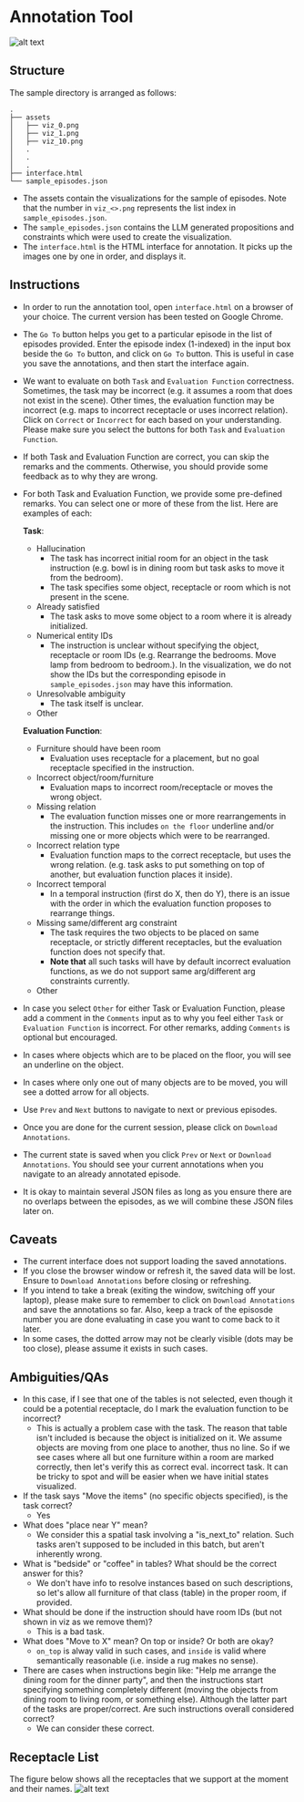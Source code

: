 # Annotation Tool

![alt text](image.png)

## Structure

The sample directory is arranged as follows:

```
.
├── assets
│   ├── viz_0.png
│   ├── viz_1.png
│   ├── viz_10.png
│   .
│   .
│   .
├── interface.html
└── sample_episodes.json
```

- The assets contain the visualizations for the sample of episodes. Note that the number in `viz_<>.png` represents the list index in `sample_episodes.json`.
- The `sample_episodes.json` contains the LLM generated propositions and constraints which were used to create the visualization.
- The `interface.html` is the HTML interface for annotation. It picks up the images one by one in order, and displays it.

## Instructions
- In order to run the annotation tool, open `interface.html` on a browser of your choice. The current version has been tested on Google Chrome.
- The `Go To` button helps you get to a particular episode in the list of episodes provided. Enter the episode index (1-indexed) in the input box beside the `Go To` button, and click on `Go To` button. This is useful in case you save the annotations, and then start the interface again.
- We want to evaluate on both `Task` and `Evaluation Function` correctness. Sometimes, the task may be incorrect (e.g. it assumes a room that does not exist in the scene). Other times, the evaluation function may be incorrect (e.g. maps to incorrect receptacle or uses incorrect relation). Click on `Correct` or `Incorrect` for each based on your understanding. Please make sure you select the buttons for both `Task` and `Evaluation Function`.
- If both Task and Evaluation Function are correct, you can skip the remarks and the comments. Otherwise, you should provide some feedback as to why they are wrong.
- For both Task and Evaluation Function, we provide some pre-defined remarks. You can select one or more of these from the list. Here are examples of each:

    **Task**:
    - Hallucination
        - The task has incorrect initial room for an object in the task instruction (e.g. bowl is in dining room but task asks to move it from the bedroom).
        - The task specifies some object, receptacle or room which is not present in the scene.
    - Already satisfied
        - The task asks to move some object to a room where it is already initialized.
    - Numerical entity IDs
        - The instruction is unclear without specifying the object, receptacle or room IDs (e.g. Rearrange the bedrooms. Move lamp from bedroom to bedroom.). In the visualization, we do not show the IDs but the corresponding episode in `sample_episodes.json` may have this information.
    - Unresolvable ambiguity
        - The task itself is unclear.
    - Other

    **Evaluation Function**:
    - Furniture should have been room
        - Evaluation uses receptacle for a placement, but no goal receptacle specified in the instruction.
    - Incorrect object/room/furniture
        - Evaluation maps to incorrect room/receptacle or moves the wrong object.
    - Missing relation
        - The evaluation function misses one or more rearrangements in the instruction. This includes `on the floor` underline and/or missing one or more objects which were to be rearranged.
    - Incorrect relation type
        - Evaluation function maps to the correct receptacle, but uses the wrong relation. (e.g. task asks to put something on top of another, but evaluation function places it inside).
    - Incorrect temporal
        - In a temporal instruction (first do X, then do Y), there is an issue with the order in which the evaluation function proposes to rearrange things.
    - Missing same/different arg constraint
        - The task requires the two objects to be placed on same receptacle, or strictly different receptacles, but the evaluation function does not specify that. 
        - **Note that** all such tasks will have by default incorrect evaluation functions, as we do not support same arg/different arg constraints currently.
    - Other
- In case you select `Other` for either Task or Evaluation Function, please add a comment in the `Comments` input as to why you feel either `Task` or `Evaluation Function` is incorrect. For other remarks, adding `Comments` is optional but encouraged.
- In cases where objects which are to be placed on the floor, you will see an underline on the object.
- In cases where only one out of many objects are to be moved, you will see a dotted arrow for all objects.
- Use `Prev` and `Next` buttons to navigate to next or previous episodes.
- Once you are done for the current session, please click on `Download Annotations`.
- The current state is saved when you click `Prev` or `Next` or `Download Annotations`. You should see your current annotations when you navigate to an already annotated episode.
- It is okay to maintain several JSON files as long as you ensure there are no overlaps between the episodes, as we will combine these JSON files later on.


## Caveats
- The current interface does not support loading the saved annotations. 
- If you close the browser window or refresh it, the saved data will be lost. Ensure to `Download Annotations` before closing or refreshing.
- If you intend to take a break (exiting the window, switching off your laptop), please make sure to remember to click on `Download Annotations` and save the annotations so far. Also, keep a track of the episosde number you are done evaluating in case you want to come back to it later.
- In some cases, the dotted arrow may not be clearly visible (dots may be too close), please assume it exists in such cases.

## Ambiguities/QAs

- In this case, if I see that one of the tables is not selected, even though it could be a potential receptacle, do I mark the evaluation function to be incorrect?
  - This is actually a problem case with the task. The reason that table isn't included is because the object is initialized on it. We assume objects are moving from one place to another, thus no line. So if we see cases where all but one furniture within a room are marked correctly, then let's verify this as correct eval. incorrect task. It can be tricky to spot and will be easier when we have initial states visualized.
- If the task says "Move the items" (no specific objects specified), is the task correct?
  - Yes
- What does "place near Y" mean?
  - We consider this a spatial task involving a "is_next_to" relation. Such tasks aren't supposed to be included in this batch, but aren't inherently wrong.
- What is "bedside" or "coffee" in tables? What should be the correct answer for this?
  - We don't have info to resolve instances based on such descriptions, so let's allow all furniture of that class (table) in the proper room, if provided.
- What should be done if the instruction should have room IDs (but not shown in viz as we remove them)?
  - This is a bad task.
- What does "Move to X" mean? On top or inside? Or both are okay?
  - `on_top` is alway valid in such cases, and `inside` is valid where semantically reasonable (i.e. inside a rug makes no sense).
- There are cases when instructions begin like: "Help me arrange the dining room for the dinner party", and then the instructions start specifying something completely different (moving the objects from dining room to living room, or something else). Although the latter part of the tasks are proper/correct. Are such instructions overall considered correct?
  - We can consider these correct.

## Receptacle List
The figure below shows all the receptacles that we support at the moment and their names.
![alt text](receptacle_collage.png)

